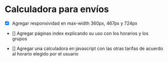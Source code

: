# Calculadora para envíos

- [x] Agregar responsividad en max-width 360px, 467px y 724px

- [] Agregar páginas index explicando su uso con los horarios y los grupos 

- [] Agregar una calculadora en javascript con las otras tarifas de acuerdo al horario elegido por el usuario 


